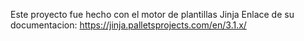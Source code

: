 Este proyecto fue hecho con el motor de plantillas Jinja 
Enlace de su documentacion: https://jinja.palletsprojects.com/en/3.1.x/ 